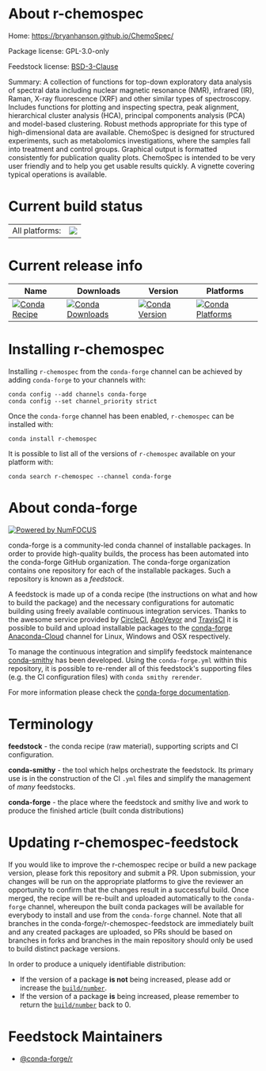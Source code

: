 About r-chemospec
=================

Home: https://bryanhanson.github.io/ChemoSpec/

Package license: GPL-3.0-only

Feedstock license: [BSD-3-Clause](https://github.com/conda-forge/r-chemospec-feedstock/blob/master/LICENSE.txt)

Summary: A collection of functions for top-down exploratory data analysis of spectral data including nuclear magnetic resonance (NMR), infrared (IR), Raman, X-ray fluorescence (XRF) and other similar types of spectroscopy. Includes functions for plotting and inspecting spectra, peak alignment, hierarchical cluster analysis (HCA), principal components analysis (PCA) and model-based clustering. Robust methods appropriate for this type of high-dimensional data are available. ChemoSpec is designed for structured experiments, such as metabolomics investigations, where the samples fall into treatment and control groups. Graphical output is formatted consistently for publication quality plots. ChemoSpec is intended to be very user friendly and to help you get usable results quickly. A vignette covering typical operations is available.

Current build status
====================


<table><tr><td>All platforms:</td>
    <td>
      <a href="https://dev.azure.com/conda-forge/feedstock-builds/_build/latest?definitionId=4187&branchName=master">
        <img src="https://dev.azure.com/conda-forge/feedstock-builds/_apis/build/status/r-chemospec-feedstock?branchName=master">
      </a>
    </td>
  </tr>
</table>

Current release info
====================

| Name | Downloads | Version | Platforms |
| --- | --- | --- | --- |
| [![Conda Recipe](https://img.shields.io/badge/recipe-r--chemospec-green.svg)](https://anaconda.org/conda-forge/r-chemospec) | [![Conda Downloads](https://img.shields.io/conda/dn/conda-forge/r-chemospec.svg)](https://anaconda.org/conda-forge/r-chemospec) | [![Conda Version](https://img.shields.io/conda/vn/conda-forge/r-chemospec.svg)](https://anaconda.org/conda-forge/r-chemospec) | [![Conda Platforms](https://img.shields.io/conda/pn/conda-forge/r-chemospec.svg)](https://anaconda.org/conda-forge/r-chemospec) |

Installing r-chemospec
======================

Installing `r-chemospec` from the `conda-forge` channel can be achieved by adding `conda-forge` to your channels with:

```
conda config --add channels conda-forge
conda config --set channel_priority strict
```

Once the `conda-forge` channel has been enabled, `r-chemospec` can be installed with:

```
conda install r-chemospec
```

It is possible to list all of the versions of `r-chemospec` available on your platform with:

```
conda search r-chemospec --channel conda-forge
```


About conda-forge
=================

[![Powered by
NumFOCUS](https://img.shields.io/badge/powered%20by-NumFOCUS-orange.svg?style=flat&colorA=E1523D&colorB=007D8A)](https://numfocus.org)

conda-forge is a community-led conda channel of installable packages.
In order to provide high-quality builds, the process has been automated into the
conda-forge GitHub organization. The conda-forge organization contains one repository
for each of the installable packages. Such a repository is known as a *feedstock*.

A feedstock is made up of a conda recipe (the instructions on what and how to build
the package) and the necessary configurations for automatic building using freely
available continuous integration services. Thanks to the awesome service provided by
[CircleCI](https://circleci.com/), [AppVeyor](https://www.appveyor.com/)
and [TravisCI](https://travis-ci.com/) it is possible to build and upload installable
packages to the [conda-forge](https://anaconda.org/conda-forge)
[Anaconda-Cloud](https://anaconda.org/) channel for Linux, Windows and OSX respectively.

To manage the continuous integration and simplify feedstock maintenance
[conda-smithy](https://github.com/conda-forge/conda-smithy) has been developed.
Using the ``conda-forge.yml`` within this repository, it is possible to re-render all of
this feedstock's supporting files (e.g. the CI configuration files) with ``conda smithy rerender``.

For more information please check the [conda-forge documentation](https://conda-forge.org/docs/).

Terminology
===========

**feedstock** - the conda recipe (raw material), supporting scripts and CI configuration.

**conda-smithy** - the tool which helps orchestrate the feedstock.
                   Its primary use is in the construction of the CI ``.yml`` files
                   and simplify the management of *many* feedstocks.

**conda-forge** - the place where the feedstock and smithy live and work to
                  produce the finished article (built conda distributions)


Updating r-chemospec-feedstock
==============================

If you would like to improve the r-chemospec recipe or build a new
package version, please fork this repository and submit a PR. Upon submission,
your changes will be run on the appropriate platforms to give the reviewer an
opportunity to confirm that the changes result in a successful build. Once
merged, the recipe will be re-built and uploaded automatically to the
`conda-forge` channel, whereupon the built conda packages will be available for
everybody to install and use from the `conda-forge` channel.
Note that all branches in the conda-forge/r-chemospec-feedstock are
immediately built and any created packages are uploaded, so PRs should be based
on branches in forks and branches in the main repository should only be used to
build distinct package versions.

In order to produce a uniquely identifiable distribution:
 * If the version of a package **is not** being increased, please add or increase
   the [``build/number``](https://docs.conda.io/projects/conda-build/en/latest/resources/define-metadata.html#build-number-and-string).
 * If the version of a package **is** being increased, please remember to return
   the [``build/number``](https://docs.conda.io/projects/conda-build/en/latest/resources/define-metadata.html#build-number-and-string)
   back to 0.

Feedstock Maintainers
=====================

* [@conda-forge/r](https://github.com/conda-forge/r/)

